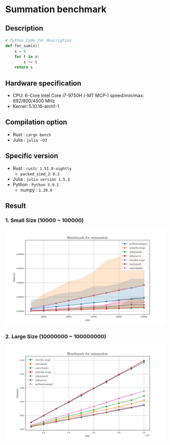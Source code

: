 # Summation benchmark

## Description

```python
# Python Code for description
def for_sum(x):
    s = 0
    for t in x:
        s += t
    return s
```

## Hardware specification

* CPU: 6-Core Intel Core i7-9750H (-MT MCP-) speed/min/max: 892/800/4500 MHz 
* Kernel: 5.10.16-arch1-1

## Compilation option

* Rust : `cargo bench`
* Julia : `julia -O3`

## Specific version

* Rust : `rustc 1.51.0-nightly`
    * `packed_simd_2`: `0.3`
* Julia : `julia version 1.5.3`
* Python : `Python 3.9.1`
    * numpy : `1.20.0`

## Result

### 1. Small Size (10000 ~ 100000)
![Plot](small_plot.png)

### 2. Large Size (10000000 ~ 100000000)
![LogPlot](large_plot.png)
